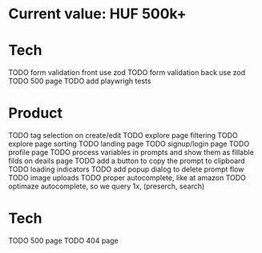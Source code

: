 # Current value: HUF 500k+

# Tech
TODO form validation front use zod 
TODO form validation back use zod
TODO 500 page
TODO add playwrigh tests

# Product
TODO tag selection on create/edit
TODO explore page filtering
TODO explore page sorting
TODO landing page
TODO signup/login page
TODO profile page
TODO process variables in prompts and show them as fillable filds on deails page
TODO add a button to copy the prompt to clipboard
TODO loading indicators
TODO add popup dialog to delete prompt flow
TODO image uploads
TODO proper autocomplete, like at amazon
TODO optimaze autocomplete, so we query 1x, (preserch, search)

# Tech
TODO 500 page
TODO 404 page

